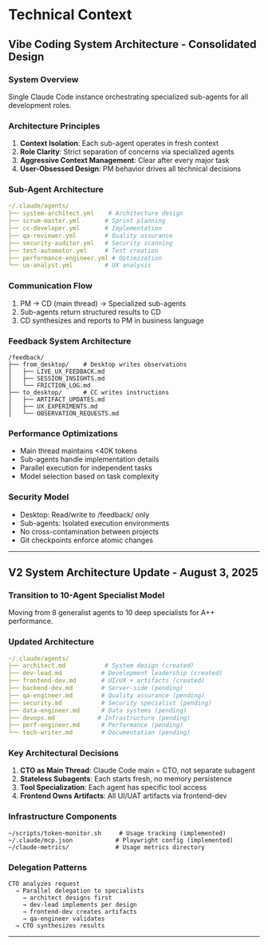 # Technical Context

## Vibe Coding System Architecture - Consolidated Design

### System Overview
Single Claude Code instance orchestrating specialized sub-agents for all development roles.

### Architecture Principles
1. **Context Isolation**: Each sub-agent operates in fresh context
2. **Role Clarity**: Strict separation of concerns via specialized agents
3. **Aggressive Context Management**: Clear after every major task
4. **User-Obsessed Design**: PM behavior drives all technical decisions

### Sub-Agent Architecture
```yaml
~/.claude/agents/
├── system-architect.yml    # Architecture design
├── scrum-master.yml       # Sprint planning
├── cc-developer.yml       # Implementation
├── qa-reviewer.yml        # Quality assurance
├── security-auditor.yml   # Security scanning
├── test-automator.yml     # Test creation
├── performance-engineer.yml # Optimization
└── ux-analyst.yml         # UX analysis
```

### Communication Flow
1. PM → CD (main thread) → Specialized sub-agents
2. Sub-agents return structured results to CD
3. CD synthesizes and reports to PM in business language

### Feedback System Architecture
```
/feedback/
├── from_desktop/    # Desktop writes observations
│   ├── LIVE_UX_FEEDBACK.md
│   ├── SESSION_INSIGHTS.md
│   └── FRICTION_LOG.md
├── to_desktop/      # CC writes instructions
│   ├── ARTIFACT_UPDATES.md
│   ├── UX_EXPERIMENTS.md
│   └── OBSERVATION_REQUESTS.md
```

### Performance Optimizations
- Main thread maintains <40K tokens
- Sub-agents handle implementation details
- Parallel execution for independent tasks
- Model selection based on task complexity

### Security Model
- Desktop: Read/write to /feedback/ only
- Sub-agents: Isolated execution environments
- No cross-contamination between projects
- Git checkpoints enforce atomic changes

---

## V2 System Architecture Update - August 3, 2025

### Transition to 10-Agent Specialist Model
Moving from 8 generalist agents to 10 deep specialists for A++ performance.

### Updated Architecture
```yaml
~/.claude/agents/
├── architect.md           # System design (created)
├── dev-lead.md           # Development leadership (created)  
├── frontend-dev.md       # UI/UX + artifacts (created)
├── backend-dev.md        # Server-side (pending)
├── qa-engineer.md        # Quality assurance (pending)
├── security.md           # Security specialist (pending)
├── data-engineer.md      # Data systems (pending)
├── devops.md            # Infrastructure (pending)
├── perf-engineer.md      # Performance (pending)
└── tech-writer.md        # Documentation (pending)
```

### Key Architectural Decisions
1. **CTO as Main Thread**: Claude Code main = CTO, not separate subagent
2. **Stateless Subagents**: Each starts fresh, no memory persistence
3. **Tool Specialization**: Each agent has specific tool access
4. **Frontend Owns Artifacts**: All UI/UAT artifacts via frontend-dev

### Infrastructure Components
```
~/scripts/token-monitor.sh     # Usage tracking (implemented)
~/.claude/mcp.json            # Playwright config (implemented)
~/claude-metrics/             # Usage metrics directory
```

### Delegation Patterns
```
CTO analyzes request
  → Parallel delegation to specialists
    → architect designs first
    → dev-lead implements per design
    → frontend-dev creates artifacts
    → qa-engineer validates
  → CTO synthesizes results
```

---